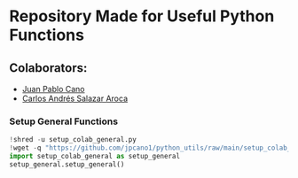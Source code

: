 # Repository Made for Useful Python Functions
## Colaborators:
- [Juan Pablo Cano](https://github.com/jpcano1)
- [Carlos Andrés Salazar Aroca](https://github.com/casalazara)

### **Setup General Functions**
```python
!shred -u setup_colab_general.py
!wget -q "https://github.com/jpcano1/python_utils/raw/main/setup_colab_general.py" -O setup_colab_general.py
import setup_colab_general as setup_general
setup_general.setup_general()
```